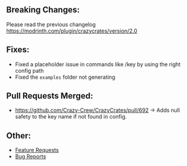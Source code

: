 ## Breaking Changes:
Please read the previous changelog https://modrinth.com/plugin/crazycrates/version/2.0

## Fixes:
* Fixed a placeholder issue in commands like /key by using the right config path
* Fixed the `examples` folder not generating

## Pull Requests Merged:
* https://github.com/Crazy-Crew/CrazyCrates/pull/692 -> Adds null safety to the key name if not found in config.

## Other:
* [Feature Requests](https://github.com/Crazy-Crew/CrazyCrates/discussions/categories/features)
* [Bug Reports](https://github.com/Crazy-Crew/CrazyCrates/issues)